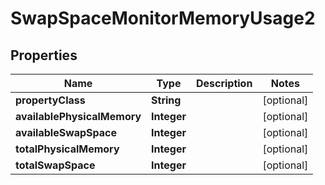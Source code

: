 
# SwapSpaceMonitorMemoryUsage2

## Properties
Name | Type | Description | Notes
------------ | ------------- | ------------- | -------------
**propertyClass** | **String** |  |  [optional]
**availablePhysicalMemory** | **Integer** |  |  [optional]
**availableSwapSpace** | **Integer** |  |  [optional]
**totalPhysicalMemory** | **Integer** |  |  [optional]
**totalSwapSpace** | **Integer** |  |  [optional]



